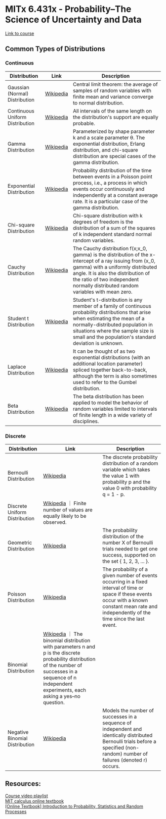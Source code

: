 # MITx 6.431x - Probability–The Science of Uncertainty and Data

[Link to course](https://learning.edx.org/course/course-v1:MITx+6.431x+2T2021/home)

## Common Types of Distributions
### Continuous
Distribution | Link | Description 
------------ | ------------- | -------------
Gaussian (Normal) Distribution | [Wikipedia](https://en.wikipedia.org/wiki/Normal_distribution) | Central limit theorem: the average of samples of random variables with finite mean and variance converge to normal distribution.
Continuous Uniform Distribution | [Wikipedia](https://en.wikipedia.org/wiki/Continuous_uniform_distribution) | All intervals of the same length on the distribution's support are equally probable.
Gamma Distribution | [Wikipedia](https://en.wikipedia.org/wiki/Gamma_distribution) | Parameterized by shape parameter k and a scale parameter θ. The exponential distribution, Erlang distribution, and chi-square distribution are special cases of the gamma distribution.
Exponential Distribution | [Wikipedia](https://en.wikipedia.org/wiki/Exponential_distribution) | Probability distribution of the time between events in a Poisson point process, i.e., a process in which events occur continuously and independently at a constant average rate. It is a particular case of the gamma distribution. 
Chi-square Distribution | [Wikipedia](https://en.wikipedia.org/wiki/Chi-square_distribution) | Chi-square distribution with k degrees of freedom is the distribution of a sum of the squares of k independent standard normal random variables.
Cauchy Distribution | [Wikipedia](https://en.wikipedia.org/wiki/Cauchy_distribution) | The Cauchy distribution f(x;x_0, gamma) is the distribution of the x-intercept of a ray issuing from (x_0, gamma) with a uniformly distributed angle. It is also the distribution of the ratio of two independent normally distributed random variables with mean zero.
Student t Distribution | [Wikipedia](https://en.wikipedia.org/wiki/Student%27s_t-distribution) | Student's t-distribution is any member of a family of continuous probability distributions that arise when estimating the mean of a normally-distributed population in situations where the sample size is small and the population's standard deviation is unknown.
Laplace Distribution| [Wikipedia](https://en.wikipedia.org/wiki/Laplace_distribution) | It can be thought of as two exponential distributions (with an additional location parameter) spliced together back-to-back, although the term is also sometimes used to refer to the Gumbel distribution. 
Beta Distribution | [Wikipedia](https://en.wikipedia.org/wiki/Beta_distribution) | The beta distribution has been applied to model the behavior of random variables limited to intervals of finite length in a wide variety of disciplines.

### Discrete
Distribution | Link | Description 
------------ | ------------- | -------------
Bernoulli Distribution | [Wikipedia](https://en.wikipedia.org/wiki/Bernoulli_distribution) | The discrete probability distribution of a random variable which takes the value 1 with probability p and the value 0 with probability q = 1 - p.
Discrete Uniform Distribution | [Wikipedia](https://en.wikipedia.org/wiki/Discrete_uniform_distribution) ｜ Finite number of values are equally likely to be observed.
Geometric Distribution | [Wikipedia](https://en.wikipedia.org/wiki/Geometric_distribution) | The probability distribution of the number X of Bernoulli trials needed to get one success, supported on the set { 1, 2, 3, ... }.
Poisson Distribution | [Wikipedia](https://en.wikipedia.org/wiki/Poisson_distribution) |  The probability of a given number of events occurring in a fixed interval of time or space if these events occur with a known constant mean rate and independently of the time since the last event.
Binomial Distribution | [Wikipedia](https://en.wikipedia.org/wiki/Binomial_distribution) ｜  The binomial distribution with parameters n and p is the discrete probability distribution of the number of successes in a sequence of n independent experiments, each asking a yes–no question.
Negative Binomial Distribution | [Wikipedia](https://en.wikipedia.org/wiki/Negative_binomial_distribution) | Models the number of successes in a sequence of independent and identically distributed Bernoulli trials before a specified (non-random) number of failures (denoted r) occurs.


## Resources:
[Course video playlist](https://www.youtube.com/playlist?list=PLUl4u3cNGP60hI9ATjSFgLZpbNJ7myAg6) <br>
[MIT calculus online textbook](https://ocw.mit.edu/resources/res-18-001-calculus-online-textbook-spring-2005/textbook/) <br>
[[Online Textbook] Introduction to Probability, Statistics and Random Processes](https://www.probabilitycourse.com/) <br>
